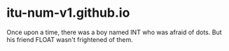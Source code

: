 # itu-num-v1.github.io

Once upon a time, there was a boy named INT who was afraid of dots. But his friend FLOAT wasn't frightened of them.
